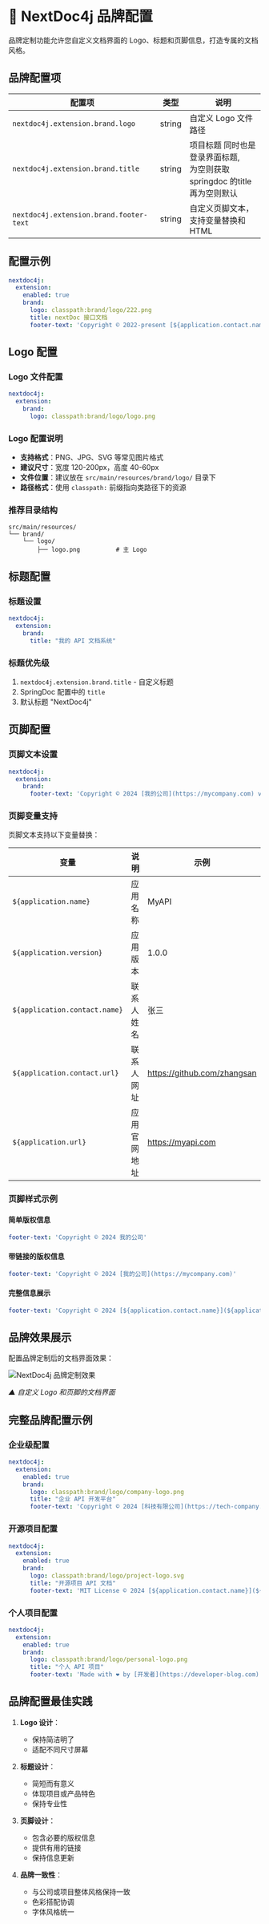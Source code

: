 # 🎨 NextDoc4j 品牌配置

品牌定制功能允许您自定义文档界面的 Logo、标题和页脚信息，打造专属的文档风格。

## 品牌配置项

| 配置项                                     | 类型     | 说明                                                    |
|-----------------------------------------|--------|-------------------------------------------------------|
| `nextdoc4j.extension.brand.logo`        | string | 自定义 Logo 文件路径                                         |
| `nextdoc4j.extension.brand.title`       | string | 项目标题 同时也是登录界面标题,<br>为空则获取 springdoc 的title <br>再为空则默认 |
| `nextdoc4j.extension.brand.footer-text` | string | 自定义页脚文本，支持变量替换和 HTML                                  |

## 配置示例

```yaml
nextdoc4j:
  extension:
    enabled: true
    brand:
      logo: classpath:brand/logo/222.png
      title: nextDoc 接口文档
      footer-text: 'Copyright © 2022-present [${application.contact.name}](${application.contact.url})&nbsp;⋅&nbsp;[${application.name}](${application.url}) v${application.version}'
```

## Logo 配置

### Logo 文件配置
```yaml
nextdoc4j:
  extension:
    brand:
      logo: classpath:brand/logo/logo.png
```

### Logo 配置说明

- **支持格式**：PNG、JPG、SVG 等常见图片格式
- **建议尺寸**：宽度 120-200px，高度 40-60px
- **文件位置**：建议放在 `src/main/resources/brand/logo/` 目录下
- **路径格式**：使用 `classpath:` 前缀指向类路径下的资源

### 推荐目录结构
```
src/main/resources/
└── brand/
    └── logo/
        ├── logo.png          # 主 Logo
```

## 标题配置

### 标题设置
```yaml
nextdoc4j:
  extension:
    brand:
      title: "我的 API 文档系统"
```

### 标题优先级
1. `nextdoc4j.extension.brand.title` - 自定义标题
2. SpringDoc 配置中的 `title`
3. 默认标题 "NextDoc4j"

## 页脚配置

### 页脚文本设置
```yaml
nextdoc4j:
  extension:
    brand:
      footer-text: 'Copyright © 2024 [我的公司](https://mycompany.com) v${application.version}'
```

### 页脚变量支持

页脚文本支持以下变量替换：

| 变量                            | 说明     | 示例                          |
|-------------------------------|--------|-----------------------------|
| `${application.name}`         | 应用名称   | MyAPI                       |
| `${application.version}`      | 应用版本   | 1.0.0                       |
| `${application.contact.name}` | 联系人姓名  | 张三                          |
| `${application.contact.url}`  | 联系人网址  | https://github.com/zhangsan |
| `${application.url}`          | 应用官网地址 | https://myapi.com           |

### 页脚样式示例

#### 简单版权信息
```yaml
footer-text: 'Copyright © 2024 我的公司'
```

#### 带链接的版权信息
```yaml
footer-text: 'Copyright © 2024 [我的公司](https://mycompany.com)'
```

#### 完整信息展示
```yaml
footer-text: 'Copyright © 2024 [${application.contact.name}](${application.contact.url}) ⋅ [${application.name}](${application.url}) v${application.version}'
```

## 品牌效果展示

配置品牌定制后的文档界面效果：

![NextDoc4j 品牌定制效果](/images/screenshots/guide/login.png)

*▲ 自定义 Logo 和页脚的文档界面*

## 完整品牌配置示例

### 企业级配置
```yaml
nextdoc4j:
  extension:
    enabled: true
    brand:
      logo: classpath:brand/logo/company-logo.png
      title: "企业 API 开发平台"
      footer-text: 'Copyright © 2024 [科技有限公司](https://tech-company.com) ⋅ 内部文档系统 v${application.version}'
```

### 开源项目配置
```yaml
nextdoc4j:
  extension:
    enabled: true
    brand:
      logo: classpath:brand/logo/project-logo.svg
      title: "开源项目 API 文档"
      footer-text: 'MIT License © 2024 [${application.contact.name}](${application.contact.url}) ⋅ [GitHub](https://github.com/username/project)'
```

### 个人项目配置
```yaml
nextdoc4j:
  extension:
    enabled: true
    brand:
      logo: classpath:brand/logo/personal-logo.png
      title: "个人 API 项目"
      footer-text: 'Made with ❤️ by [开发者](https://developer-blog.com) ⋅ v${application.version}'
```

## 品牌配置最佳实践

1. **Logo 设计**：
    - 保持简洁明了
    - 适配不同尺寸屏幕

2. **标题设计**：
    - 简短而有意义
    - 体现项目或产品特色
    - 保持专业性

3. **页脚设计**：
    - 包含必要的版权信息
    - 提供有用的链接
    - 保持信息更新

4. **品牌一致性**：
    - 与公司或项目整体风格保持一致
    - 色彩搭配协调
    - 字体风格统一
